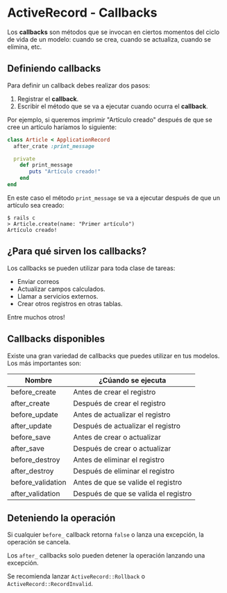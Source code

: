 # ActiveRecord - Callbacks

Los **callbacks** son métodos que se invocan en ciertos momentos del ciclo de vida de un modelo: cuando se crea, cuando se actualiza, cuando se elimina, etc.

## Definiendo callbacks

Para definir un callback debes realizar dos pasos:

1. Registrar el **callback**.
2. Escribir el método que se va a ejecutar cuando ocurra el **callback**.

Por ejemplo, si queremos imprimir "Artículo creado" después de que se cree un artículo haríamos lo siguiente:

```ruby
class Article < ApplicationRecord
  after_crate :print_message

  private
    def print_message
       puts "Artículo creado!"
    end
end
```

En este caso el método `print_message` se va a ejecutar después de que un artículo sea creado:

```text
$ rails c
> Article.create(name: "Primer artículo")
Artículo creado!
```

## ¿Para qué sirven los callbacks?

Los callbacks se pueden utilizar para toda clase de tareas:

* Enviar correos
* Actualizar campos calculados.
* Llamar a servicios externos.
* Crear otros registros en otras tablas.

Entre muchos otros!

## Callbacks disponibles

Existe una gran variedad de callbacks que puedes utilizar en tus modelos. Los más importantes son:

| Nombre | ¿Cúando se ejecuta |
| --- | --- |
| before\_create | Antes de crear el registro |
| after\_create | Después de crear el registro |
| before\_update | Antes de actualizar el registro |
| after\_update | Después de actualizar el registro |
| before\_save | Antes de crear o actualizar |
| after\_save | Después de crear o actualizar |
| before\_destroy | Antes de eliminar el registro |
| after\_destroy | Después de eliminar el registro |
| before\_validation | Antes de que se valide el registro |
| after\_validation | Después de que se valida el registro |

## Deteniendo la operación

Si cualquier `before_` callback retorna `false` o lanza una excepción, la operación se cancela.

Los `after_` callbacks solo pueden detener la operación lanzando una excepción.

Se recomienda lanzar `ActiveRecord::Rollback` o `ActiveRecord::RecordInvalid`.

